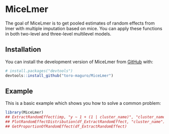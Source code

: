 
# MiceLmer

<!-- badges: start -->
<!-- badges: end -->

The goal of MiceLmer is to get pooled estimates of random effects from lmer with multiple imputation based on mice.
You can apply these functions in both two-level and three-level multilevel models.

## Installation

You can install the development version of MiceLmer from [GitHub](https://github.com/) with:

``` r
# install.packages("devtools")
devtools::install_github("toro-maguro/MiceLmer")
```

## Example

This is a basic example which shows you how to solve a common problem:

``` r
library(MiceLmer)
## ExtractRandomEffect(imp, "y ~ 1 + (1 | cluster_name)", "cluster_name")
## PlotRandomEffectDistribution(df_ExtractRandomEffect, "cluster_name")
## GetProportionOfRandomEffect(df_ExtractRandomEffect)
```

